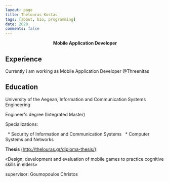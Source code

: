 ```yaml
---
layout: page
title: Thelouras Kostas
tags: [about, bio, programming]
date: 2020
comments: false
---
```

    
<center><a><b> Mobile Application Developer  </b></a> </center>

## Experience
Currently i am working as Mobile Application Developer @Threenitas
 
## Education

University of the Aegean, Information and Communication Systems Engineering

Engineer's degree (Integrated Master)

Specializations:

&nbsp;&nbsp;* Security of Information and Communication Systems
&nbsp;&nbsp;* Computer Systems and Networks


**Thesis** [(http://thelouras.gr/diploma-thesis/)](http://thelouras.gr/diploma-thesis/):

«Design, development and evaluation of mobile games to practice cognitive skills in elders»

supervisor: Goumopoulos Christos
